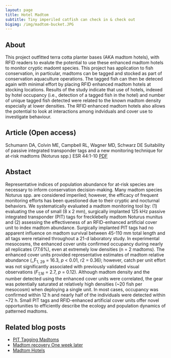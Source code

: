 ```yaml
---
layout: page
title: Hotel Madtom
subtitle: Tiny imperiled catfish can check in & check out
bigimg: /img/madtom-bucket.JPG
---
```


## About

This project outfitted terra cotta planter bases (AKA madtom hotels), with RFID readers to evalute the potential to use
these enhanced madtom hotels to monitor cryptic madomt species. This project has application to 
fish conservation, in particular, madtoms can be tagged and stocked as part of conservation aquaculture
operations. The tagged fish can then be deteced again with minimal effort by placing RFID enhanced
madtom hotels at stocking locations. Results of the study indicate that use of hotels, indexed by 
hotel occupancy (i.e., detection of a tagged fish in the hotel) and number of unique tagged fish detected were
related to the known madtom density especially at lower densities. The RFID enhanced madtom hotels also
allows the potential to look at interactions among indviduals and cover use to investigate behaviour. 


## Article (Open access)

Schumann DA, Colvin ME, Campbell RL, Wagner MD, Schwarz DE
Suitability of passive integrated transponder tags and a new monitoring technique for at-risk madtoms (Noturus spp.)
ESR 44:1-10 [PDF](https://www.int-res.com/articles/esr2021/44/n044p001.pdf)

## Abstact

Representative indices of population abundance for at-risk species are necessary to inform conservation decision-making. Many madtom species Noturus spp. are considered imperiled; however, the efficacy of frequent monitoring efforts has been questioned due to their cryptic and nocturnal behaviors. We systematically evaluated a madtom monitoring tool by: (1) evaluating the use of small (8 x 2 mm), surgically implanted 125 kHz passive integrated transponder (PIT) tags for frecklebelly madtom Noturus munitus and (2) assessing the effectiveness of an RFID-enhanced artificial cover unit to index madtom abundance. Surgically implanted PIT tags had no apparent influence on madtom survival between 45-110 mm total length and all tags were retained throughout a 21-d laboratory study. In experimental mesocosms, the enhanced cover units confirmed occupancy during nearly all replicates (77.6%), even at extremely low densities (n = 2 madtoms). The enhanced cover units provided representative estimates of madtom relative abundance (_F<sub>1, 29</sub> = 16.3, _p_ < 0.01, r2 = 0.36); however, catch per unit effort was not significantly associated with previously validated visual observations (_F<sub>1,16</sub>_ = 2.7, _p_ = 0.12). Although madtom density and the number detected using the enhanced cover units were correlated, the gear was potentially saturated at relatively high densities (~20 fish per mesocosm) when deploying a single unit. In most cases, occupancy was confirmed within 12 h and nearly half of the individuals were detected within ~72 h. Small PIT tags and RFID-enhanced artificial cover units offer novel opportunities to efficiently describe the ecology and population dynamics of patterned madtoms. 



## Related blog posts

* [PIT Tagging Madtoms](http://mcolvin.github.io/2018-10-04-Madtom-Tagging/)
* [Madtom recovery One week later](https://mcolvin.github.io/2018-10-11-madtom/)
* [Madtom Hotels](http://mcolvin.github.io/2018-11-09-madtom-2/)

